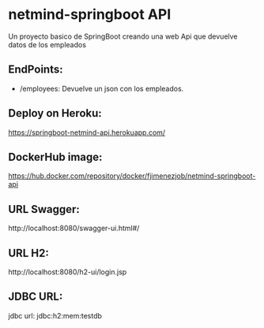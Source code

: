 # netmind-springboot API
Un proyecto basico de SpringBoot creando una web Api que devuelve datos de los empleados
## EndPoints:
- /employees: Devuelve un json con los empleados.

## Deploy on Heroku:
https://springboot-netmind-api.herokuapp.com/

## DockerHub image:
https://hub.docker.com/repository/docker/fjimenezjob/netmind-springboot-api

## URL Swagger:
http://localhost:8080/swagger-ui.html#/

## URL H2:
http://localhost:8080/h2-ui/login.jsp

## JDBC URL:
jdbc url: jdbc:h2:mem:testdb
